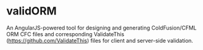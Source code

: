 validORM
========

An AngularJS-powered tool for designing and generating ColdFusion/CFML ORM CFC files and corresponding ValidateThis (https://github.com/ValidateThis) files for client and server-side validation.
